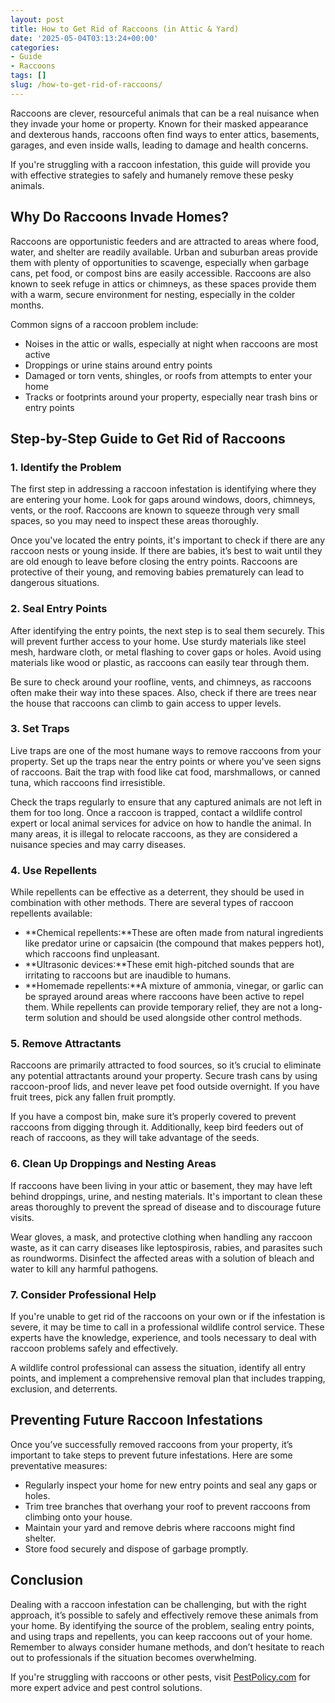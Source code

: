 ```yaml
---
layout: post
title: How to Get Rid of Raccoons (in Attic & Yard)
date: '2025-05-04T03:13:24+00:00'
categories:
- Guide
- Raccoons
tags: []
slug: /how-to-get-rid-of-raccoons/
---
```


Raccoons are clever, resourceful animals that can be a real nuisance when they invade your home or property. Known for their masked appearance and dexterous hands, raccoons often find ways to enter attics, basements, garages, and even inside walls, leading to damage and health concerns.

If you're struggling with a raccoon infestation, this guide will provide you with effective strategies to safely and humanely remove these pesky animals.
## Why Do Raccoons Invade Homes?
Raccoons are opportunistic feeders and are attracted to areas where food, water, and shelter are readily available. Urban and suburban areas provide them with plenty of opportunities to scavenge, especially when garbage cans, pet food, or compost bins are easily accessible. Raccoons are also known to seek refuge in attics or chimneys, as these spaces provide them with a warm, secure environment for nesting, especially in the colder months.

Common signs of a raccoon problem include:
- Noises in the attic or walls, especially at night when raccoons are most active
- Droppings or urine stains around entry points
- Damaged or torn vents, shingles, or roofs from attempts to enter your home
- Tracks or footprints around your property, especially near trash bins or entry points
## Step-by-Step Guide to Get Rid of Raccoons
### 1. Identify the Problem
The first step in addressing a raccoon infestation is identifying where they are entering your home. Look for gaps around windows, doors, chimneys, vents, or the roof. Raccoons are known to squeeze through very small spaces, so you may need to inspect these areas thoroughly.

Once you've located the entry points, it's important to check if there are any raccoon nests or young inside. If there are babies, it’s best to wait until they are old enough to leave before closing the entry points. Raccoons are protective of their young, and removing babies prematurely can lead to dangerous situations.
### 2. Seal Entry Points
After identifying the entry points, the next step is to seal them securely. This will prevent further access to your home. Use sturdy materials like steel mesh, hardware cloth, or metal flashing to cover gaps or holes. Avoid using materials like wood or plastic, as raccoons can easily tear through them.

Be sure to check around your roofline, vents, and chimneys, as raccoons often make their way into these spaces. Also, check if there are trees near the house that raccoons can climb to gain access to upper levels.
### 3. Set Traps
Live traps are one of the most humane ways to remove raccoons from your property. Set up the traps near the entry points or where you've seen signs of raccoons. Bait the trap with food like cat food, marshmallows, or canned tuna, which raccoons find irresistible.

Check the traps regularly to ensure that any captured animals are not left in them for too long. Once a raccoon is trapped, contact a wildlife control expert or local animal services for advice on how to handle the animal. In many areas, it is illegal to relocate raccoons, as they are considered a nuisance species and may carry diseases.
### 4. Use Repellents
While repellents can be effective as a deterrent, they should be used in combination with other methods. There are several types of raccoon repellents available:
- **Chemical repellents:**These are often made from natural ingredients like predator urine or capsaicin (the compound that makes peppers hot), which raccoons find unpleasant.
- **Ultrasonic devices:**These emit high-pitched sounds that are irritating to raccoons but are inaudible to humans.
- **Homemade repellents:**A mixture of ammonia, vinegar, or garlic can be sprayed around areas where raccoons have been active to repel them.
While repellents can provide temporary relief, they are not a long-term solution and should be used alongside other control methods.
### 5. Remove Attractants
Raccoons are primarily attracted to food sources, so it’s crucial to eliminate any potential attractants around your property. Secure trash cans by using raccoon-proof lids, and never leave pet food outside overnight. If you have fruit trees, pick any fallen fruit promptly.

If you have a compost bin, make sure it’s properly covered to prevent raccoons from digging through it. Additionally, keep bird feeders out of reach of raccoons, as they will take advantage of the seeds.
### 6. Clean Up Droppings and Nesting Areas
If raccoons have been living in your attic or basement, they may have left behind droppings, urine, and nesting materials. It's important to clean these areas thoroughly to prevent the spread of disease and to discourage future visits.

Wear gloves, a mask, and protective clothing when handling any raccoon waste, as it can carry diseases like leptospirosis, rabies, and parasites such as roundworms. Disinfect the affected areas with a solution of bleach and water to kill any harmful pathogens.
### 7. Consider Professional Help
If you're unable to get rid of the raccoons on your own or if the infestation is severe, it may be time to call in a professional wildlife control service. These experts have the knowledge, experience, and tools necessary to deal with raccoon problems safely and effectively.

A wildlife control professional can assess the situation, identify all entry points, and implement a comprehensive removal plan that includes trapping, exclusion, and deterrents.
## Preventing Future Raccoon Infestations
Once you’ve successfully removed raccoons from your property, it’s important to take steps to prevent future infestations. Here are some preventative measures:
- Regularly inspect your home for new entry points and seal any gaps or holes.
- Trim tree branches that overhang your roof to prevent raccoons from climbing onto your house.
- Maintain your yard and remove debris where raccoons might find shelter.
- Store food securely and dispose of garbage promptly.
## Conclusion
Dealing with a raccoon infestation can be challenging, but with the right approach, it’s possible to safely and effectively remove these animals from your home. By identifying the source of the problem, sealing entry points, and using traps and repellents, you can keep raccoons out of your home. Remember to always consider humane methods, and don’t hesitate to reach out to professionals if the situation becomes overwhelming.

If you're struggling with raccoons or other pests, visit
[PestPolicy.com](https://pestpolicy.com)
for more expert advice and pest control solutions.
